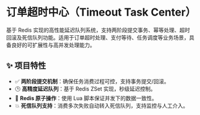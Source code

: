 # 订单超时中心（Timeout Task Center）

基于 Redis 实现的高性能延迟队列系统，支持两阶段提交事务、幂等处理、超时回滚及死信队列功能。适用于订单超时处理、支付等待、任务调度等业务场景，具备良好的可扩展性与高并发处理能力。

## ✨ 项目特性

- ✅ **两阶段提交机制**：确保任务消费过程可控，支持事务提交/回滚。
- 🕒 **高精度延迟队列**：基于 Redis ZSet 实现，秒级延迟控制。
- 🧱 **Redis 原子操作**：使用 Lua 脚本保证并发下的数据一致性。
- 💥 **死信队列支持**：消费多次失败自动转入死信队列，支持监控与人工介入。
